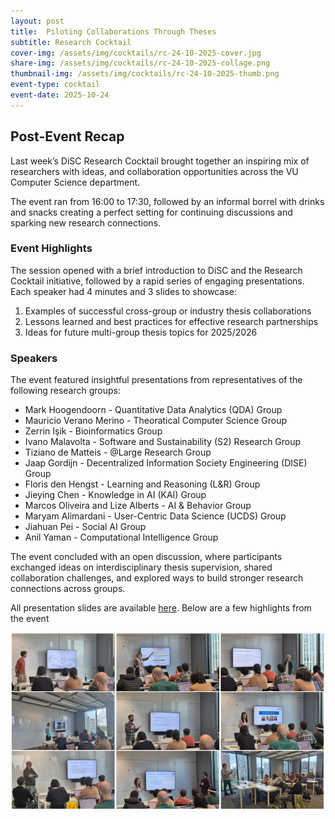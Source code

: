 ```yaml
---
layout: post
title:  Piloting Collaborations Through Theses
subtitle: Research Cocktail
cover-img: /assets/img/cocktails/rc-24-10-2025-cover.jpg
share-img: /assets/img/cocktails/rc-24-10-2025-collage.png
thumbnail-img: /assets/img/cocktails/rc-24-10-2025-thumb.png
event-type: cocktail
event-date: 2025-10-24
---
```


## Post-Event Recap

Last week’s DiSC Research Cocktail brought together an inspiring mix of researchers with ideas, and collaboration opportunities across the VU Computer Science department.  

The event ran from 16:00 to 17:30, followed by an informal borrel with drinks and snacks creating a perfect setting for continuing discussions and sparking new research connections.


### Event Highlights
The session opened with a brief introduction to DiSC and the Research Cocktail initiative, followed by a rapid series of engaging presentations. Each speaker had 4 minutes and 3 slides to showcase:

1. Examples of successful cross-group or industry thesis collaborations  
2. Lessons learned and best practices for effective research partnerships  
3. Ideas for future multi-group thesis topics for 2025/2026


### Speakers
The event featured insightful presentations from representatives of the following research groups:

- Mark Hoogendoorn - Quantitative Data Analytics (QDA) Group
- Mauricio Verano Merino - Theoratical Computer Science Group
- Zerrin Işik - Bioinformatics Group
- Ivano Malavolta - Software and Sustainability (S2) Research Group
- Tiziano de Matteis - @Large Research Group 
- Jaap Gordijn - Decentralized Information Society Engineering (DISE) Group
- Floris den Hengst - Learning and Reasoning (L&R) Group  
- Jieying Chen - Knowledge in AI (KAI) Group
- Marcos Oliveira and Lize Alberts - AI & Behavior Group 
- Maryam Alimardani - User-Centric Data Science (UCDS) Group 
- Jiahuan Pei - Social AI Group 
- Anil Yaman - Computational Intelligence Group

The event concluded with an open discussion, where participants exchanged ideas on interdisciplinary thesis supervision, shared collaboration challenges, and explored ways to build stronger research connections across groups.

All presentation slides are available [here](/assets/docs/2025-10-research-cocktail-minute-madness.pdf). Below are a few highlights from the event

![img](/assets/img/cocktails/rc-24-10-2025-collage.png)
